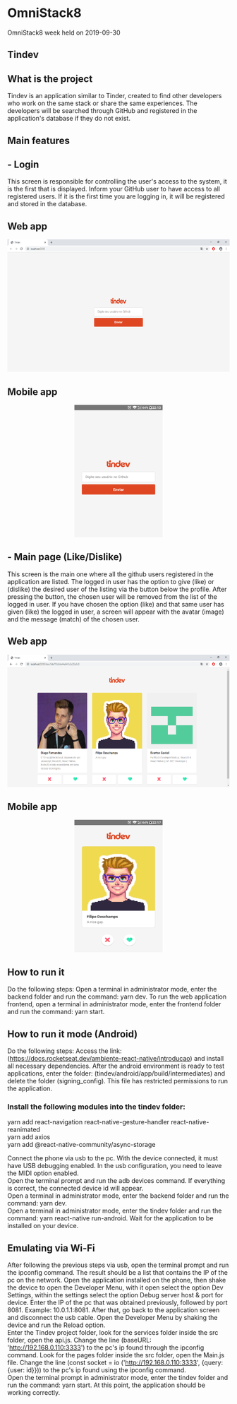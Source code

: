 # OmniStack8
OmniStack8 week held on 2019-09-30
## Tindev
## What is the project
Tindev is an application similar to Tinder, created to find other developers who work on the same stack or share the same experiences. The developers will be searched through GitHub and registered in the application's database if they do not exist.
## Main features
## - Login
This screen is responsible for controlling the user's access to the system, it is the first that is displayed. Inform your GitHub user to have access to all registered users. If it is the first time you are logging in, it will be registered and stored in the database.
## Web app
<p align="center">
  <img width="600" height="300" src="https://github.com/borges2/OmniStack8/blob/master/image/LoginWeb.png">
</p>

## Mobile app
<p align="center">
  <img width="200" height="300" src="https://github.com/borges2/OmniStack8/blob/master/image/LoginMobile.png">
</p>

## - Main page (Like/Dislike)
This screen is the main one where all the github users registered in the application are listed. The logged in user has the option to give (like) or (dislike) the desired user of the listing via the button below the profile. After pressing the button, the chosen user will be removed from the list of the logged in user. If you have chosen the option (like) and that same user has given (like) the logged in user, a screen will appear with the avatar (image) and the message (match) of the chosen user.
## Web app
<p align="center">
  <img width="600" height="300" src="https://github.com/borges2/OmniStack8/blob/master/image/InterfaceWeb.png">
</p>

## Mobile app
<p align="center">
  <img width="200" height="300" src="https://github.com/borges2/OmniStack8/blob/master/image/InterfaceMobile.png">
</p>

## How to run it
Do the following steps:
Open a terminal in administrator mode, enter the backend folder and run the command: yarn dev.
To run the web application frontend, open a terminal in administrator mode, enter the frontend folder and run the command: yarn start.
## How to run it mode (Android)
Do the following steps:
Access the link: (https://docs.rocketseat.dev/ambiente-react-native/introducao) and install all necessary dependencies.
After the android environment is ready to test applications, enter the folder: (tindev/android/app/build/intermediates) and delete the folder (signing_config). This file has restricted permissions to run the application.
### Install the following modules into the tindev folder:
yarn add react-navigation react-native-gesture-handler react-native-reanimated<br/>
yarn add axios<br/>
yarn add @react-native-community/async-storage<br/>

Connect the phone via usb to the pc. With the device connected, it must have USB debugging enabled. In the usb configuration, you need to leave the MIDI option enabled.<br/>
Open the terminal prompt and run the adb devices command. If everything is correct, the connected device id will appear.<br/>
Open a terminal in administrator mode, enter the backend folder and run the command: yarn dev. <br/>
Open a terminal in administrator mode, enter the tindev folder and run the command: yarn react-native run-android. Wait for the application to be installed on your device. <br/>
## Emulating via Wi-Fi
After following the previous steps via usb, open the terminal prompt and run the ipconfig command. The result should be a list that contains the IP of the pc on the network. Open the application installed on the phone, then shake the device to open the Developer Menu, with it open select the option Dev Settings, within the settings select the option Debug server host & port for device.
Enter the IP of the pc that was obtained previously, followed by port 8081. Example: 10.0.1.1:8081.
After that, go back to the application screen and disconnect the usb cable. Open the Developer Menu by shaking the device and run the Reload option. <br/>
Enter the Tindev project folder, look for the services folder inside the src folder, open the api.js. Change the line (baseURL: 'http://192.168.0.110:3333') to the pc's ip found through the ipconfig command.
Look for the pages folder inside the src folder, open the Main.js file. Change the line (const socket = io ('http://192.168.0.110:3333', {query: {user: id}})) to the pc's ip found using the ipconfig command. <br/>
Open the terminal prompt in administrator mode, enter the tindev folder and run the command: yarn start. At this point, the application should be working correctly.
